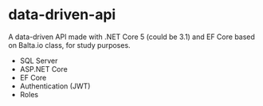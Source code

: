 # data-driven-api

A data-driven API made with .NET Core 5 (could be 3.1) and EF Core based on Balta.io class, for study purposes.
- SQL Server
- ASP.NET Core
- EF Core
- Authentication (JWT)
- Roles
